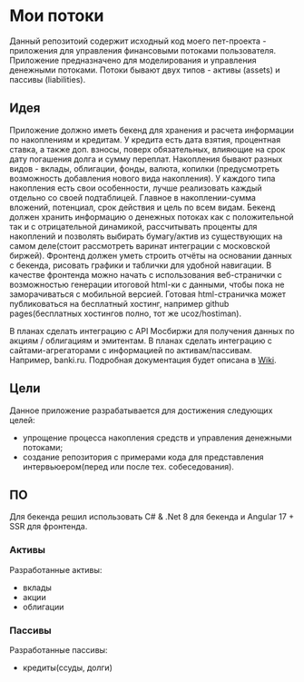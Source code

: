 # Мои потоки
Данный репозитоий содержит исходный код моего пет-проекта - приложения для управления финансовыми потоками пользователя.
Приложение предназначено для моделирования и управления денежными потоками.
Потоки бывают двух типов - активы (assets) и пассивы (liabilities).

## Идея
Приложение должно иметь бекенд для хранения и расчета информации по накоплениям и кредитам. 
У кредита есть дата взятия, процентная ставка, а также доп. взносы, поверх обязательных, влияющие на срок дату погашения долга и сумму переплат.
Накопления бывают разных видов - вклады, облигации, фонды, валюта, копилки (предусмотреть возможность добавления нового вида накопления).
У каждого типа накопления есть свои особенности, лучше реализовать каждый отдельно со своей подтаблицей.
Главное в накоплении-сумма вложений, потенциал, срок действия и цель по всем видам.
Бекенд должен хранить информацию о денежных потоках как с положительной так и с отрицательной динамикой, рассчитывать проценты для накоплений и позволять выбирать бумагу/актив из существующих на самом деле(стоит рассмотреть варинат интеграции с московской биржей).
Фронтенд должен уметь строить отчёты на основании данных с бекенда, рисовать графики и таблички для удобной навигации.
В качестве фронтенда можно начать с использования веб-странички с возможностью генерации итоговой html-ки с данными, чтобы пока не заморачиваться с мобильной версией.
Готовая html-страничка может публиковаться на бесплатный хостинг, например github pages(бесплатных хостингов полно, тот же ucoz/hostiman).

В планах сделать интеграцию с API Мосбиржи для получения данных по акциям / облигациям и эмитентам. 
В планах сделать интеграцию с сайтами-агрегаторами с информацией по активам/пассивам. Например, banki.ru.
Подробная документация будет описана в [Wiki](https://github.com/CaMoCBaJL/FinanceProject/wiki/%D0%9E%D0%B3%D0%BB%D0%B0%D0%B2%D0%BB%D0%B5%D0%BD%D0%B8%D0%B5).

## Цели
Данное приложение разрабатывается для достижения следующих целей:
- упрощение процесса накопления средств и управления денежными потоками;
- создание репозитория с примерами кода для представления интервьюером(перед или после тех. собеседования).

## ПО
Для бекенда решил использовать C# & .Net 8 для бекенда и Angular 17 + SSR для фронтенда.

### Активы
Разработанные активы:
- вклады
- акции
- облигации

### Пассивы
Разработанные пассивы:
- кредиты(ссуды, долги)
